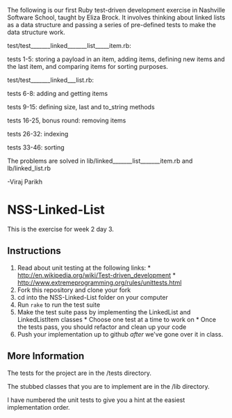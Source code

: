 The following is our first Ruby test-driven development exercise in Nashville Software School, taught by Eliza Brock.  It involves thinking about linked lists as a data structure and passing a series of pre-defined tests to make the data structure work.

test/test_______linked_______list_____item.rb:

tests 1-5: storing a payload in an item, adding items, defining new items and the last item, and comparing items for sorting purposes.

test/test_______linked___list.rb:


tests 6-8: adding and getting items

tests 9-15: defining size, last and to_string methods

tests 16-25, bonus round: removing items

tests 26-32: indexing

tests 33-46: sorting  

The problems are solved in lib/linked_______list_______item.rb and lb/linked_list.rb

-Viraj Parikh


NSS-Linked-List
===============

This is the exercise for week 2 day 3.

Instructions
-----------

  1. Read about unit testing at the following links:
    * http://en.wikipedia.org/wiki/Test-driven_development
    * http://www.extremeprogramming.org/rules/unittests.html
  2. Fork this repository and clone your fork
  3. cd into the NSS-Linked-List folder on your computer
  4. Run `rake` to run the test suite
  5. Make the test suite pass by implementing the LinkedList and LinkedListItem classes
    * Choose one test at a time to work on
    * Once the tests pass, you should refactor and clean up your code
  6. Push your implementation up to github *after* we've gone over it in class.


More Information
----------------

The tests for the project are in the /tests directory.

The stubbed classes that you are to implement are in the /lib directory.

I have numbered the unit tests to give you a hint at the easiest implementation order.
